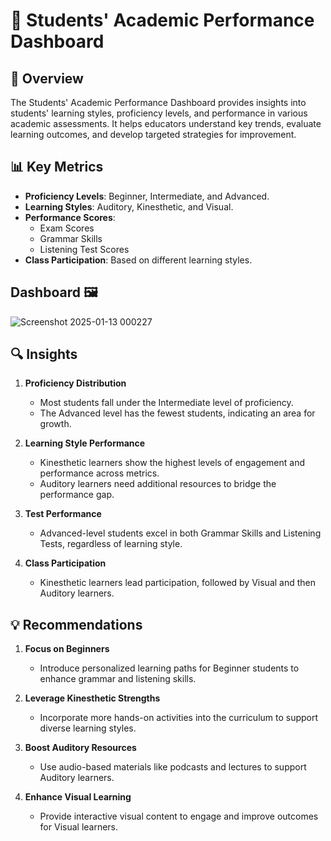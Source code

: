 # 🌟 Students' Academic Performance Dashboard

## 📌 Overview
The Students' Academic Performance Dashboard provides insights into students' learning styles, proficiency levels, and performance in various academic assessments. It helps educators understand key trends, evaluate learning outcomes, and develop targeted strategies for improvement.

## 📊 Key Metrics
- **Proficiency Levels**: Beginner, Intermediate, and Advanced.
- **Learning Styles**: Auditory, Kinesthetic, and Visual.
- **Performance Scores**:
  - Exam Scores
  - Grammar Skills
  - Listening Test Scores
- **Class Participation**: Based on different learning styles.

## Dashboard 🖼️
![Screenshot 2025-01-13 000227](https://github.com/user-attachments/assets/f6ad90b8-e5f0-4adb-a02e-394c1e4fc908)


## 🔍 Insights
1. **Proficiency Distribution**
   - Most students fall under the Intermediate level of proficiency.
   - The Advanced level has the fewest students, indicating an area for growth.
   
2. **Learning Style Performance**
   - Kinesthetic learners show the highest levels of engagement and performance across metrics.
   - Auditory learners need additional resources to bridge the performance gap.

3. **Test Performance**
   - Advanced-level students excel in both Grammar Skills and Listening Tests, regardless of learning style.

4. **Class Participation**
   - Kinesthetic learners lead participation, followed by Visual and then Auditory learners.

## 💡 Recommendations
1. **Focus on Beginners**
   - Introduce personalized learning paths for Beginner students to enhance grammar and listening skills.
   
2. **Leverage Kinesthetic Strengths**
   - Incorporate more hands-on activities into the curriculum to support diverse learning styles.
   
3. **Boost Auditory Resources**
   - Use audio-based materials like podcasts and lectures to support Auditory learners.
   
4. **Enhance Visual Learning**
   - Provide interactive visual content to engage and improve outcomes for Visual learners.
